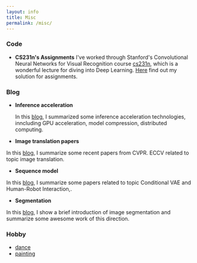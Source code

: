 ```yaml
---
layout: info
title: Misc 
permalink: /misc/
---
```


### Code
<!-- - [Reinforcement Learning: An Introduction](https://github.com/ShangtongZhang/reinforcement-learning-an-introduction) ![(8k stars)](https://img.shields.io/github/stars/shangtongzhang/reinforcement-learning-an-introduction.svg?style=social)  
This repo is a python implementation of the textbook from Sutton & Barto. -->
- **CS231n's Assignments** 
I've worked through Stanford's Convolutional Neural Networks for Visual Recognition course [cs231n](http://cs231n.stanford.edu), which is a wonderful lecture for diving into Deep Learning. [Here](https://github.com/JiaojiaoYe1994/cs231_assignment_solution1718) find out my solution for assignments.



### Blog
* **Inference acceleration**

  In this [blog](https://zhuanlan.zhihu.com/p/659723053), I summarized some inference acceleration technologies, inncluding GPU acceleration, model compression, distributed computing. 

* **Image translation papers**

In this [blog](/jiaojiaoye/blog/img_translation_paper), I summarize some recent papers from CVPR. ECCV related to topic image translation.


* **Sequence model**

In this [blog](/jiaojiaoye/blog/sequence_model), I summarize some papers related to topic Conditional VAE and Human-Robot Interaction,.

* **Segmentation**

In this [blog](/jiaojiaoye/blog/segmentation), I show a brief introduction of image segmentation and summarize some awesome work of this direction. 



### Hobby
- [dance](/jiaojiaoye/hobby/dance)
- [painting](/jiaojiaoye/hobby/painting)
